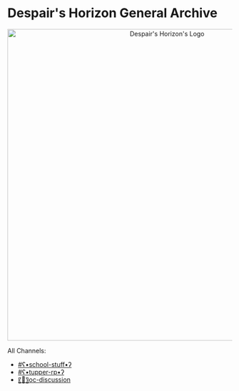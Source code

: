 # Despair's Horizon General Archive

<p align="center">
  <img src="https://cdn.discordapp.com/attachments/673624802937798656/808049968135798784/image0.jpg" alt="Despair's Horizon's Logo" width="700"/>
</p>


All Channels:
- [#ʕ•school-stuff•ʔ](https://astrea49.github.io/DHGeneralArchive/channels/Danganronpa_%20Despair's%20Horizon%20-%20%E2%80%A2%E2%9D%85%E2%94%80%E2%94%80%E2%94%80%E2%9C%A7%E2%9D%85Misc%E2%9D%85%E2%9C%A7%E2%94%80%E2%94%80%E2%94%80%E2%9D%85%E2%80%A2%20-%20%CA%95%E2%80%A2school-stuff%E2%80%A2%CA%94%20%5B753660334790803458%5D.html)
- [#ʕ•tupper-rp•ʔ](https://astrea49.github.io/DHGeneralArchive/channels/Danganronpa_%20Despair's%20Horizon%20-%20%E2%80%A2%E2%9D%85%E2%94%80%E2%94%80%E2%94%80%E2%9C%A7%E2%9D%85Misc%E2%9D%85%E2%9C%A7%E2%94%80%E2%94%80%E2%94%80%E2%9D%85%E2%80%A2%20-%20%CA%95%E2%80%A2tupper-rp%E2%80%A2%CA%94%20%5B791065123707027496%5D.html)
- [〖💬〗oc-discussion](https://astrea49.github.io/DHGeneralArchive/channels/Danganronpa_%20Despair's%20Horizon%20-%20%E2%80%A2%E2%9D%85%E2%94%80%E2%9C%A7%E2%9D%85Spectators%E2%9D%85%E2%9C%A7%E2%94%80%E2%9D%85%E2%80%A2%20-%20%E3%80%96%F0%9F%92%AC%E3%80%97oc-discussion%20%5B675066668535250994%5D.html)